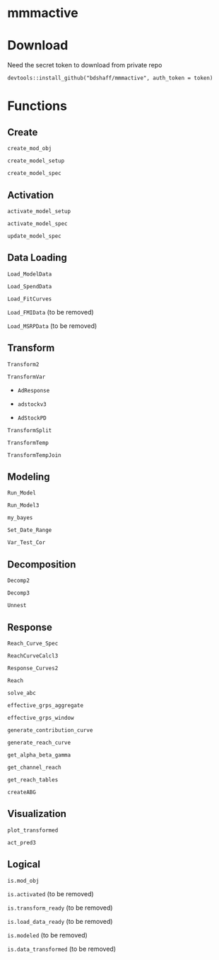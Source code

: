 # mmmactive

# Download

Need the secret token to download from private repo

    devtools::install_github("bdshaff/mmmactive", auth_token = token)

# Functions

## Create

`create_mod_obj`

`create_model_setup`

`create_model_spec`

## Activation

`activate_model_setup`

`activate_model_spec`

`update_model_spec`

## Data Loading

`Load_ModelData`

`Load_SpendData`

`Load_FitCurves`

`Load_FMIData` (to be removed)

`Load_MSRPData` (to be removed)

## Transform

`Transform2`

`TransformVar`

-   `AdResponse`

-   `adstockv3`

-   `AdStockPD`

`TransformSplit`

`TransformTemp`

`TransformTempJoin`

## Modeling

`Run_Model`

`Run_Model3`

`my_bayes`

`Set_Date_Range`

`Var_Test_Cor`

## Decomposition

`Decomp2`

`Decomp3`

`Unnest`

## Response

`Reach_Curve_Spec`

`ReachCurveCalcl3`

`Response_Curves2`

`Reach`

`solve_abc`

`effective_grps_aggregate`

`effective_grps_window`

`generate_contribution_curve`

`generate_reach_curve`

`get_alpha_beta_gamma`

`get_channel_reach`

`get_reach_tables`

`createABG`

## Visualization

`plot_transformed`

`act_pred3`

## Logical

`is.mod_obj`

`is.activated` (to be removed)

`is.transform_ready` (to be removed)

`is.load_data_ready` (to be removed)

`is.modeled` (to be removed)

`is.data_transformed` (to be removed)
